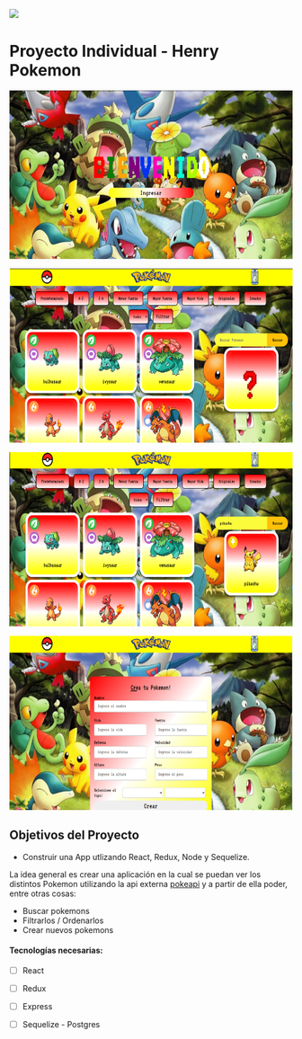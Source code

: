 <p align='left'>
    <img src='https://static.wixstatic.com/media/85087f_0d84cbeaeb824fca8f7ff18d7c9eaafd~mv2.png/v1/fill/w_160,h_30,al_c,q_85,usm_0.66_1.00_0.01/Logo_completo_Color_1PNG.webp' </img>
</p>

# Proyecto Individual - Henry Pokemon

<p align="left">
  <img height="300" width="100%" src="./portada.png" />
</p>

<p align="left">
  <img height="310" width="100%" src="./home.png" />
</p>

<p align="left">
  <img height="310" width="100%" src="./search.png" />
</p>

<p align="left">
  <img height="310" width="100%" src="./create.png" />
</p>


## Objetivos del Proyecto

- Construir una App utlizando React, Redux, Node y Sequelize.


La idea general es crear una aplicación en la cual se puedan ver los distintos Pokemon utilizando la api externa [pokeapi](https://pokeapi.co/) y a partir de ella poder, entre otras cosas:

  - Buscar pokemons
  - Filtrarlos / Ordenarlos
  - Crear nuevos pokemons

#### Tecnologías necesarias:
- [ ] React
- [ ] Redux
- [ ] Express
- [ ] Sequelize - Postgres

